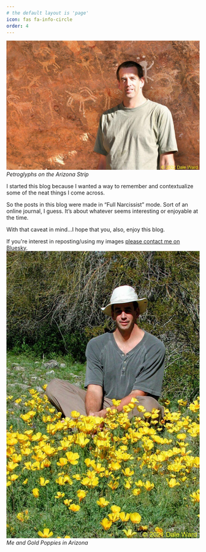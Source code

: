 ```yaml
---
# the default layout is 'page'
icon: fas fa-info-circle
order: 4
---
```


![me](images/C2CBBC65-409B-42EA-90F5-77E471B030EA-1024x683.jpeg)
*Petroglyphs on the Arizona Strip*


I started this blog because I wanted a way to remember and contextualize some of the neat things I come across.

So the posts in this blog were made in “Full Narcissist” mode. Sort of an online journal, I guess. It’s about whatever seems interesting or enjoyable at the time.

With that caveat in mind…I hope that you, also, enjoy this blog.

If you're interest in reposting/using my images <a href="https://bsky.app/profile/dale-ward.bsky.social" target="_blank">please contact me on Bluesky</a>.
![me and poppies](images/E6B43E62-77F0-48BE-8AB3-82B9E0587673-689x1024.jpeg)
*Me and Gold Poppies in Arizona*
